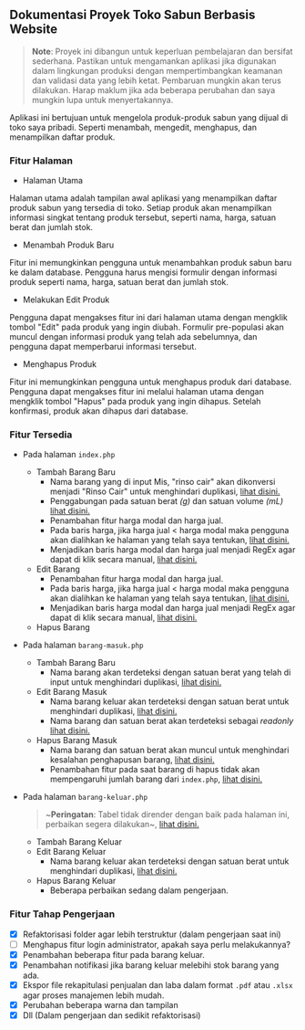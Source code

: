 ## Dokumentasi Proyek Toko Sabun Berbasis Website


> **Note**: Proyek ini dibangun untuk keperluan pembelajaran dan bersifat sederhana. Pastikan untuk mengamankan aplikasi jika digunakan dalam lingkungan produksi dengan mempertimbangkan keamanan dan validasi data yang lebih ketat. Pembaruan mungkin akan terus dilakukan. Harap maklum jika ada beberapa perubahan dan saya mungkin lupa untuk menyertakannya.

Aplikasi ini bertujuan untuk mengelola produk-produk sabun yang dijual di toko saya pribadi. Seperti menambah, mengedit, menghapus, dan menampilkan daftar produk.


### Fitur Halaman

- Halaman Utama

Halaman utama adalah tampilan awal aplikasi yang menampilkan daftar produk sabun yang tersedia di toko. Setiap produk akan menampilkan informasi singkat tentang produk tersebut, seperti nama, harga, satuan berat dan jumlah stok.


- Menambah Produk Baru

Fitur ini memungkinkan pengguna untuk menambahkan produk sabun baru ke dalam database. Pengguna harus mengisi formulir dengan informasi produk seperti nama, harga, satuan berat dan jumlah stok.

 
- Melakukan Edit Produk

Pengguna dapat mengakses fitur ini dari halaman utama dengan mengklik tombol "Edit" pada produk yang ingin diubah. Formulir pre-populasi akan muncul dengan informasi produk yang telah ada sebelumnya, dan pengguna dapat memperbarui informasi tersebut.


- Menghapus Produk

Fitur ini memungkinkan pengguna untuk menghapus produk dari database. Pengguna dapat mengakses fitur ini melalui halaman utama dengan mengklik tombol "Hapus" pada produk yang ingin dihapus. Setelah konfirmasi, produk akan dihapus dari database.


### Fitur Tersedia
- Pada halaman `index.php`
  - Tambah Barang Baru
    - Nama barang yang di input Mis, "rinso cair" akan dikonversi menjadi "Rinso Cair" untuk menghindari duplikasi, [lihat disini.](https://github.com/sukalaper/fundamental-pemrograman/blob/8a113857352cbbac5723156122a765a6b7970044/Fullstack/Web-app/Stok-Barang-Sabun-app/function.php#L35)
    - Penggabungan pada satuan berat _(g)_ dan satuan volume _(mL)_ [lihat disini.](https://www.freedomsiana.id/1-gram-berapa-ml-mililiter-jawaban/)
    - Penambahan fitur harga modal dan harga jual.
    - Pada baris harga, jika harga jual < harga modal maka pengguna akan dialihkan ke halaman yang telah saya tentukan, [lihat disini.](https://github.com/sukalaper/fundamental-pemrograman/blob/8a113857352cbbac5723156122a765a6b7970044/Fullstack/Web-app/Stok-Barang-Sabun-app/function.php#L41)
    - Menjadikan baris harga modal dan harga jual menjadi RegEx agar dapat di klik secara manual, [lihat disini.](https://github.com/sukalaper/fundamental-pemrograman/blob/8a113857352cbbac5723156122a765a6b7970044/Fullstack/Web-app/Stok-Barang-Sabun-app/index.php#L226C63-L226C86)
  -  Edit Barang 
      - Penambahan fitur harga modal dan harga jual.
      - Pada baris harga, jika harga jual < harga modal maka pengguna akan dialihkan ke halaman yang telah saya tentukan, [lihat disini.](https://github.com/sukalaper/fundamental-pemrograman/blob/8a113857352cbbac5723156122a765a6b7970044/Fullstack/Web-app/Stok-Barang-Sabun-app/function.php#L41)
      - Menjadikan baris harga modal dan harga jual menjadi RegEx agar dapat di klik secara manual, [lihat disini.](https://github.com/sukalaper/fundamental-pemrograman/blob/8a113857352cbbac5723156122a765a6b7970044/Fullstack/Web-app/Stok-Barang-Sabun-app/index.php#L226C63-L226C86)
  - Hapus Barang

- Pada halaman `barang-masuk.php`
  - Tambah Barang Baru
    - Nama barang akan terdeteksi dengan satuan berat yang telah di input untuk menghindari duplikasi, [lihat disini.](https://github.com/sukalaper/fundamental-pemrograman/blob/8e6622261d38a9d843c9385cebfd8ad8180b9b2b/Fullstack/Web-app/Stok-Barang-Sabun-app/barang-masuk.php#L187)
  - Edit Barang Masuk
    - Nama barang keluar akan terdeteksi dengan satuan berat untuk menghindari duplikasi, [lihat disini.](https://github.com/sukalaper/fundamental-pemrograman/blob/2f899d90e9e5f7586ab2bf536eacee86e0310eba/Fullstack/Web-app/Stok-Barang-Sabun-app/barang-masuk.php#L190)
    - Nama barang dan satuan berat akan terdeteksi sebagai _readonly_ [lihat disini.](https://github.com/sukalaper/fundamental-pemrograman/blob/2f899d90e9e5f7586ab2bf536eacee86e0310eba/Fullstack/Web-app/Stok-Barang-Sabun-app/barang-masuk.php#L220)
  - Hapus Barang Masuk
    - Nama barang dan satuan berat akan muncul untuk menghindari kesalahan penghapusan barang, [lihat disini.](https://github.com/sukalaper/fundamental-pemrograman/blob/2f899d90e9e5f7586ab2bf536eacee86e0310eba/Fullstack/Web-app/Stok-Barang-Sabun-app/barang-masuk.php#L241)
    - Penambahan fitur pada saat barang di hapus tidak akan mempengaruhi jumlah barang dari `index.php`, [lihat disini.](https://github.com/sukalaper/fundamental-pemrograman/blob/2f899d90e9e5f7586ab2bf536eacee86e0310eba/Fullstack/Web-app/Stok-Barang-Sabun-app/function.php#L139)

- Pada halaman `barang-keluar.php`
  > ~**Peringatan**: Tabel tidak dirender dengan baik pada halaman ini, perbaikan segera dilakukan~, [lihat disini.](https://github.com/sukalaper/fundamental-pemrograman/commit/4ca1262e93c435bfbaa4f89354eb8bc5a3c809f4)
  - Tambah Barang Keluar
  - Edit Barang Keluar
    - Nama barang keluar akan terdeteksi dengan satuan berat untuk menghindari duplikasi, [lihat disini.](https://github.com/sukalaper/fundamental-pemrograman/blob/2f899d90e9e5f7586ab2bf536eacee86e0310eba/Fullstack/Web-app/Stok-Barang-Sabun-app/barang-keluar.php#L186)
  - Hapus Barang Keluar
    - Beberapa perbaikan sedang dalam pengerjaan.
    
### Fitur Tahap Pengerjaan

- [x] Refaktorisasi folder agar lebih terstruktur (dalam pengerjaan saat ini)
- [ ] Menghapus fitur login administrator, apakah saya perlu melakukannya?
- [x] Penambahan beberapa fitur pada barang keluar.
- [x] Penambahan notifikasi jika barang keluar melebihi stok barang yang ada.
- [x] Ekspor file rekapitulasi penjualan dan laba dalam format ```.pdf``` atau ```.xlsx``` agar proses manajemen lebih mudah.
- [x] Perubahan beberapa warna dan tampilan
- [x] Dll (Dalam pengerjaan dan sedikit refaktorisasi)
